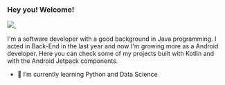 ### Hey you! Welcome!

<p>
  <a href="https://www.linkedin.com/in/adielwesley" rel="nofollow noreferrer">
    <img src="https://img.shields.io/badge/linkedin-%230077B5.svg?&style=for-the-badge&logo=linkedin&logoColor=white" />
  </a> &nbsp; 
</p>

I'm a software developer with a good background in Java programming. 
I acted in Back-End in the last year and now I'm growing more as a Android developer.
Here you can check some of my projects built with Kotlin and with the Android Jetpack components.

- 🌱 I’m currently learning Python and Data Science

<!--
**adielwesley/adielwesley** is a ✨ _special_ ✨ repository because its `README.md` (this file) appears on your GitHub profile.

Here are some ideas to get you started:

- 🔭 I’m currently working on ...
- 🌱 I’m currently learning ...
- 👯 I’m looking to collaborate on ...
- 🤔 I’m looking for help with ...
- 💬 Ask me about ...
- 📫 How to reach me: ...
- 😄 Pronouns: ...
- ⚡ Fun fact: ...
-->
